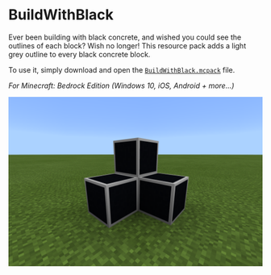 # BuildWithBlack

Ever been building with black concrete, and wished you could see the outlines of each block? Wish no longer! This resource pack adds a light grey outline to every black concrete block.

To use it, simply download and open the [`BuildWithBlack.mcpack`](https://raw.githubusercontent.com/TheDragonRing/buildwithblack/master/BuildWithBlack.mcpack) file.

_For Minecraft: Bedrock Edition (Windows 10, iOS, Android + more...)_

![](black-concrete.png)
